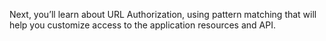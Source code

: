 Next, you’ll learn about URL Authorization, using pattern matching that will help you customize access to the application resources and API.
